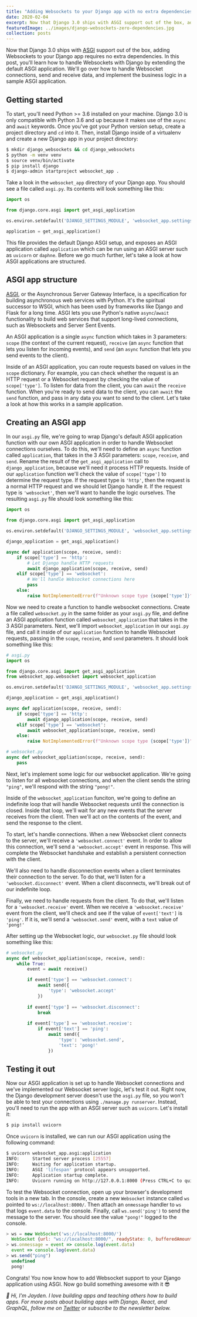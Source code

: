 ```yaml
---
title: "Adding Websockets to your Django app with no extra dependencies"
date: 2020-02-04
excerpt: Now that Django 3.0 ships with ASGI support out of the box, adding Websockets to your Django app requires no extra dependencies.
featuredImage: ../images/django-websockets-zero-dependencies.jpg
collection: posts
---
```


Now that Django 3.0 ships with [ASGI](https://florimond.dev/blog/articles/2019/08/introduction-to-asgi-async-python-web/) support out of the box, adding Websockets to your Django app requires no extra dependencies. In this post, you'll learn how to handle Websockets with Django by extending the default ASGI application. We'll go over how to handle Websocket connections, send and receive data, and implement the business logic in a sample ASGI application.

## Getting started
To start, you'll need Python >= 3.6 installed on your machine. Django 3.0 is only compatible with Python 3.6 and up because it makes use of the `async` and `await` keywords. Once you've got your Python version setup, create a project directory and `cd` into it. Then, install Django inside of a virtualenv and create a new Django app in your project directory:

```bash
$ mkdir django_websockets && cd django_websockets
$ python -m venv venv
$ source venv/bin/activate
$ pip install django
$ django-admin startproject websocket_app .
```

Take a look in the `websocket_app` directory of your Django app. You should see a file called `asgi.py`. Its contents will look something like this:

```python
import os

from django.core.asgi import get_asgi_application

os.environ.setdefault('DJANGO_SETTINGS_MODULE', 'websocket_app.settings')

application = get_asgi_application()
```

This file provides the default Django ASGI setup, and exposes an ASGI application called `application` which can be run using an ASGI server such as `uvicorn` or `daphne`. Before we go much further, let's take a look at how ASGI applications are structured.

## ASGI app structure

[ASGI](https://florimond.dev/blog/articles/2019/08/introduction-to-asgi-async-python-web/), or the Asynchronous Server Gateway Interface, is a specification for building asynchronous web services with Python. It's the spiritual successor to WSGI, which has been used by frameworks like Django and Flask for a long time. ASGI lets you use Python's native `async`/`await` functionality to build web services that support long-lived connections, such as Websockets and Server Sent Events.

An ASGI application is a single `async` function which takes in 3 parameters: `scope` (the context of the current request), `receive` (an `async` function that lets you listen for incoming events), and `send` (an `async` function that lets you send events to the client).

Inside of an ASGI application, you can route requests based on values in the `scope` dictionary. For example, you can check whether the request is an HTTP request or a Websocket request by checking the value of `scope['type']`. To listen for data from the client, you can `await` the `receive` function. When you're ready to send data to the client, you can `await` the `send` function, and pass in any data you want to send to the client. Let's take a look at how this works in a sample application.

## Creating an ASGI app

In our `asgi.py` file, we're going to wrap Django's default ASGI application function with our own ASGI application in order to handle Websocket connections ourselves. To do this, we'll need to define an `async` function called `application`, that takes in the 3 ASGI parameters: `scope`, `receive`, and `send`. Rename the result of the `get_asgi_application` call to `django_application`, because we'll need it process HTTP requests. Inside of our `application` function we'll check the value of `scope['type']` to determine the request type. If the request type is `'http'`, then the request is a normal HTTP request and we should let Django handle it. If the request type is `'websocket'`, then we'll want to handle the logic ourselves. The resulting `asgi.py` file should look something like this:

```python
import os

from django.core.asgi import get_asgi_application

os.environ.setdefault('DJANGO_SETTINGS_MODULE', 'websocket_app.settings')

django_application = get_asgi_application()

async def application(scope, receive, send):
    if scope['type'] == 'http':
        # Let Django handle HTTP requests
        await django_application(scope, receive, send)
    elif scope['type'] == 'websocket':
        # We'll handle Websocket connections here
        pass
    else:
        raise NotImplementedError(f"Unknown scope type {scope['type']}")
```

Now we need to create a function to handle websocket connections. Create a file called `websocket.py` in the same folder as your `asgi.py` file, and define an ASGI application function called `websocket_application` that takes in the 3 ASGI parameters. Next, we'll import `websocket_application` in our `asgi.py` file, and call it inside of our `application` function to handle Websocket requests, passing in the `scope`, `receive`, and `send` parameters. It should look something like this:

```python
# asgi.py
import os

from django.core.asgi import get_asgi_application
from websocket_app.websocket import websocket_application

os.environ.setdefault('DJANGO_SETTINGS_MODULE', 'websocket_app.settings')

django_application = get_asgi_application()

async def application(scope, receive, send):
    if scope['type'] == 'http':
        await django_application(scope, receive, send)
    elif scope['type'] == 'websocket':
        await websocket_application(scope, receive, send)
    else:
        raise NotImplementedError(f"Unknown scope type {scope['type']}")

# websocket.py
async def websocket_appliation(scope, receive, send):
    pass
```

Next, let's implement some logic for our websocket application. We're going to listen for all websocket connections, and when the client sends the string `"ping"`, we'll respond with the string `"pong!"`. 

Inside of the `websocket_application` funciton, we're going to define an indefinite loop that will handle Websocket requests until the connection is closed. Inside that loop, we'll wait for any new events that the server receives from the client. Then we'll act on the contents of the event, and send the response to the client.

To start, let's handle connections. When a new Websocket client connects to the server, we'll receive a `'websocket.connect'` event. In order to allow this connection, we'll send a `'websocket.accept'` event in response. This will complete the Websocket handshake and establish a persistent connection with the client.

We'll also need to handle disconnection events when a client terminates their connection to the server. To do that, we'll listen for a `'websocket.disconnect'` event. When a client disconnects, we'll break out of our indefinite loop.

Finally, we need to handle requests from the client. To do that, we'll listen for a `'websocket.receive'` event. When we receive a `'websocket.receive'` event from the client, we'll check and see if the value of `event['text']` is `'ping'`. If it is, we'll send a `'websocket.send'` event, with a `text` value of `'pong!'`

After setting up the Websocket logic, our `websocket.py` file should look something like this:

```python
# websocket.py
async def websocket_appliation(scope, receive, send):
    while True:
        event = await receive()

        if event['type'] == 'websocket.connect':
            await send({
                'type': 'websocket.accept'
            })
        
        if event['type'] == 'websocket.disconnect':
            break
        
        if event['type'] == 'websocket.receive':
            if event['text'] == 'ping':
                await send({
                    'type': 'websocket.send',
                    'text': 'pong!'
                })
```

## Testing it out

Now our ASGI application is set up to handle Websocket connections and we've implemented our Websocket server logic, let's test it out. Right now, the Django development server doesn't use the `asgi.py` file, so you won't be able to test your connections using `./manage.py runserver`. Instead, you'll need to run the app with an ASGI server such as `uvicorn`. Let's install it:

```bash
$ pip install uvicorn
```

Once `uvicorn` is installed, we can run our ASGI application using the following command:

```bash
$ uvicorn websocket_app.asgi:application
INFO:     Started server process [25557]
INFO:     Waiting for application startup.
INFO:     ASGI 'lifespan' protocol appears unsupported.
INFO:     Application startup complete.
INFO:     Uvicorn running on http://127.0.0.1:8000 (Press CTRL+C to quit)
```

To test the Websocket connection, open up your browser's development tools in a new tab. In the console, create a new `Websocket` instance called `ws` pointed to `ws://localhost:8000/`. Then attach an `onmessage` handler to `ws` that logs `event.data` to the console. Finally, call `ws.send('ping')` to send the message to the server. You should see the value `"pong!"` logged to the console.

```javascript
> ws = new WebSocket('ws://localhost:8000/')
  WebSocket {url: "ws://localhost:8000/", readyState: 0, bufferedAmount: 0, onopen: null, onerror: null, …}
> ws.onmessage = event => console.log(event.data)
  event => console.log(event.data)
> ws.send("ping")
  undefined
  pong!
```

Congrats! You now know how to add Websocket support to your Django application using ASGI. Now go build something awesome with it 😎

*👋 Hi, I'm Jayden. I love building apps and teaching others how to build apps. For more posts about building apps with Django, React, and GraphQL, follow me on [Twitter](https://windle.dev/tw) or subscribe to the newsletter below.*